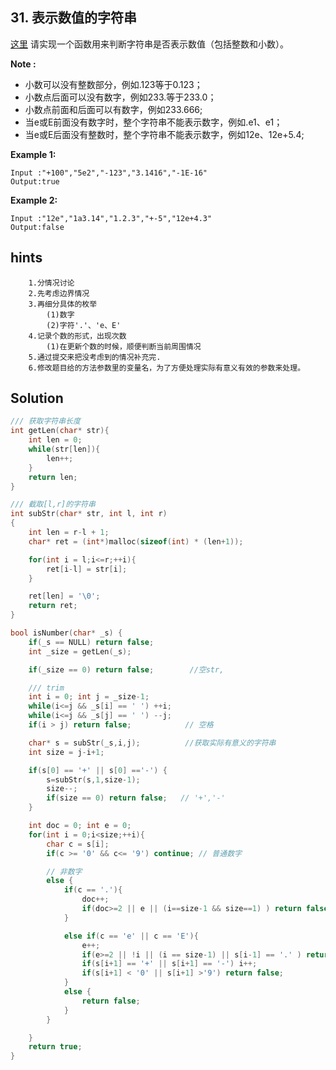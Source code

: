 ## 31. 表示数值的字符串
[这里](https://www.acwing.com/problem/content/29/)
请实现一个函数用来判断字符串是否表示数值（包括整数和小数）。

**Note :**
* 小数可以没有整数部分，例如.123等于0.123；
* 小数点后面可以没有数字，例如233.等于233.0；
* 小数点前面和后面可以有数字，例如233.666;
* 当e或E前面没有数字时，整个字符串不能表示数字，例如.e1、e1；
* 当e或E后面没有整数时，整个字符串不能表示数字，例如12e、12e+5.4;

**Example 1:**
```
Input :"+100","5e2","-123","3.1416","-1E-16"
Output:true
```
**Example 2:**
```
Input :"12e","1a3.14","1.2.3","+-5","12e+4.3"
Output:false
```
## hints
```
    1.分情况讨论
    2.先考虑边界情况
    3.再细分具体的枚举
        (1)数字
        (2)字符'.'、'e、E'
    4.记录个数的形式，出现次数
        (1)在更新个数的时候，顺便判断当前周围情况
    5.通过提交来把没考虑到的情况补充完.
    6.修改题目给的方法参数里的变量名，为了方便处理实际有意义有效的参数来处理。
```
## Solution
``` c
/// 获取字符串长度
int getLen(char* str){
    int len = 0;
    while(str[len]){
        len++;
    }
    return len;
}

/// 截取[l,r]的字符串
int subStr(char* str, int l, int r)
{
    int len = r-l + 1;
    char* ret = (int*)malloc(sizeof(int) * (len+1));

    for(int i = l;i<=r;++i){
        ret[i-l] = str[i];
    }

    ret[len] = '\0';
    return ret;
}

bool isNumber(char* _s) {
    if(_s == NULL) return false;
    int _size = getLen(_s);

    if(_size == 0) return false;        //空str,

    /// trim
    int i = 0; int j = _size-1;
    while(i<=j && _s[i] == ' ') ++i;
    while(i<=j && _s[j] == ' ') --j;
    if(i > j) return false;            // 空格

    char* s = subStr(_s,i,j);          //获取实际有意义的字符串
    int size = j-i+1;

    if(s[0] == '+' || s[0] =='-') {
        s=subStr(s,1,size-1);
        size--;
        if(size == 0) return false;   // '+','-'
    }

    int doc = 0; int e = 0;
    for(int i = 0;i<size;++i){
        char c = s[i];
        if(c >= '0' && c<= '9') continue; // 普通数字

        // 非数字
        else {
            if(c == '.'){
                doc++;
                if(doc>=2 || e || (i==size-1 && size==1) ) return false;       //1..; ..1; 1.1.; .;
            }

            else if(c == 'e' || c == 'E'){
                e++;
                if(e>=2 || !i || (i == size-1) || s[i-1] == '.' ) return false;// e,ee, 11e,
                if(s[i+1] == '+' || s[i+1] == '-') i++;                        // e后带有±
                if(s[i+1] < '0' || s[i+1] >'9') return false;                  // e前后
            }
            else {
                return false;
            }
        }

    }
    return true;
}
```